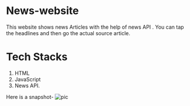 # News-website
This website shows news Articles with the help of news API . You can tap the headlines and then go the actual source article.
# Tech Stacks
1. HTML
2. JavaScript
3. News API.


Here is a snapshot-
![pic](https://github.com/01DarshanPatni/News-website/assets/95132151/d75b859d-4f4e-4250-aec4-af1a34b6e002)
